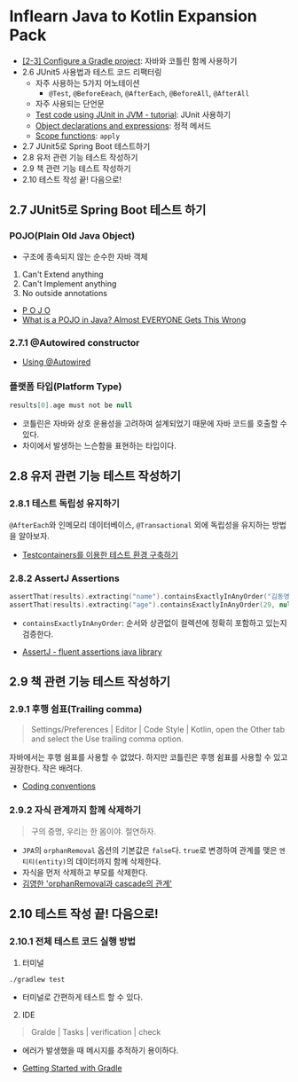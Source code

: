 # Inflearn Java to Kotlin Expansion Pack

- [[2-3] Configure a Gradle project](https://kotlinlang.org/docs/gradle-configure-project.html): 자바와 코틀린 함께 사용하기
- 2.6 JUnit5 사용법과 테스트 코드 리팩터링
    - 자주 사용하는 5가지 어노테이션
        - `@Test`, `@BeforeEeach`, `@AfterEach`, `@BeforeAll`, `@AfterAll`
    - 자주 사용되는 단언문
    - [Test code using JUnit in JVM - tutorial](https://kotlinlang.org/docs/jvm-test-using-junit.html): JUnit 사용하기
    - [Object declarations and expressions](https://kotlinlang.org/docs/object-declarations.html): 정적 메서드
    - [Scope functions](https://kotlinlang.org/docs/scope-functions.html): `apply`
- 2.7 JUnit5로 Spring Boot 테스트하기
- 2.8 유저 관련 기능 테스트 작성하기
- 2.9 책 관련 기능 테스트 작성하기
- 2.10 테스트 작성 끝! 다음으로!

## 2.7 JUnit5로 Spring Boot 테스트 하기

### POJO(Plain Old Java Object)

- 구조에 종속되지 않는 순수한 자바 객체

1. Can't Extend anything
2. Can't Implement anything
3. No outside annotations

- [P O J O](https://martinfowler.com/bliki/POJO.html)
- [What is a POJO in Java? Almost EVERYONE Gets This Wrong](https://www.youtube.com/watch?v=oqPiEc2zNb0&t=25s)

### 2.7.1 @Autowired constructor

- [Using @Autowired](https://docs.spring.io/spring-framework/reference/core/beans/annotation-config/autowired.html)

### 플랫폼 타입(Platform Type)

```kotlin
results[0].age must not be null
```

- 코틀린은 자바와 상호 운용성을 고려하여 설계되었기 때문에 자바 코드를 호출할 수 있다.
- 차이에서 발생하는 느슨함을 표현하는 타입이다.

## 2.8 유저 관련 기능 테스트 작성하기

### 2.8.1 테스트 독립성 유지하기

`@AfterEach`와 인메모리 데이터베이스, `@Transactional` 외에 독립성을 유지하는 방법을 알아보자.

- [Testcontainers를 이용한 테스트 환경 구축하기](https://dealicious-inc.github.io/2022/01/10/test-containers.html)

### 2.8.2 AssertJ Assertions

```kotlin
assertThat(results).extracting("name").containsExactlyInAnyOrder("김동영", "최용준")
assertThat(results).extracting("age").containsExactlyInAnyOrder(29, null)
```

- `containsExactlyInAnyOrder`: 순서와 상관없이 컬렉션에 정확히 포함하고 있는지 검증한다.

- [AssertJ - fluent assertions java library](https://assertj.github.io/doc/#assertj-core-assertions-guide())

## 2.9 책 관련 기능 테스트 작성하기

### 2.9.1 후행 쉼표(Trailing comma)

> Settings/Preferences | Editor | Code Style | Kotlin, open the Other tab and select the Use trailing comma option.

자바에서는 후행 쉼표를 사용할 수 없었다. 하지만 코틀린은 후행 쉼표를 사용할 수 있고 권장한다. 작은 배려다.

- [Coding conventions](https://kotlinlang.org/docs/coding-conventions.html#trailing-commas)

### 2.9.2 자식 관계까지 함께 삭제하기

> 구의 증명, 우리는 한 몸이야. 절연하자.

- `JPA`의 `orphanRemoval` 옵션의 기본값은 `false`다. `true`로 변경하여 관계를 맺은 `엔티티(entity)`의 데이터까지 함께 삭제한다.
- 자식을 먼저 삭제하고 부모를 삭제한다.
- [김영한 'orphanRemoval과 cascade의 관계'](https://www.inflearn.com/community/questions/137740)

## 2.10 테스트 작성 끝! 다음으로!

### 2.10.1 전체 테스트 코드 실행 방법

1. 터미널

```shell
./gradlew test
```

- 터미널로 간편하게 테스트 할 수 있다.

2. IDE

> Gralde | Tasks | verification | check

- 에러가 발생했을 때 메시지를 추적하기 용이하다.

- [Getting Started with Gradle](https://www.jetbrains.com/help/idea/getting-started-with-gradle.html)